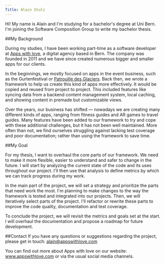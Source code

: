 ```yaml
---
Title: Alain Stulz
---
```


Hi! My name is Alain and I'm studying for a bachelor's degree at Uni Bern. I'm joining the Software Composition Group to write my bachelor thesis. 

##My Background

During my studies, I have been working part-time as a software developer at [Apps with love](Apps%20with%20love), a digital agency based in Bern. The company was founded in 2011 and we have since created numerous bigger and smaller apps for our clients.

In the beginnings, we mostly focused on apps in the event business, such as the Gurtenfestival or [Patrouille des Glaciers](Patrouille%20des%20Glaciers). Back then, we wrote a framework to help us create this kind of apps more effectively. It would be copied and reused from project to project. This included features like syncing data from a backend content management system, local caching, and showing content in premade but customizable views.

Over the years, our business has shifted &mdash; nowadays we are creating many different kinds of apps, ranging from fitness guides and AR games to travel guides. Many features have been added to our framework to try and cope with these additional challenges, but it has not been well maintained. More often than not, we find ourselves struggling against lacking test coverage and poor documentation; rather than using the framework to save time. 

##My Goal

For my thesis, I want to overhaul the core parts of our framework. We need to make it more flexible, easier to understand and safer to change in the future. I will start by analyzing the current state of the code and its uses throughout our project. I'll then use that analysis to define metrics by which we can track progress during my work. 

In the main part of the project, we will set a strategy and prioritize the parts that need work the most. I'm planning to make changes to the way the framework is tested and integrated into our projects. Then, we will iteratively select parts of the project. I'll refactor or rewrite these parts to improve the code quality, documentation and test coverage. 

To conclude the project, we will revisit the metrics and goals set at the start. I will overhaul the documentation and propose a roadmap for future development. 

##Contact
If you have any questions or suggestions regarding the project, please get in touch: alain@appswithlove.com

You can find out more about Apps with love on our website: www.appswithlove.com or via the usual social media channels.

